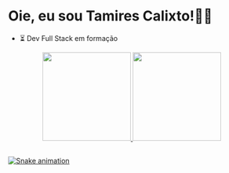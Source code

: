 <h1 align="left">Oie, eu sou Tamires Calixto!👩‍💻</h1> 

- ⏳ Dev Full Stack em formação

<div align="center">
  <a href="https://github.com/tamirescalixto">
 <img height="180em" src="https://github-readme-stats.vercel.app/api?username=tamirescalixto&show_icons=true&theme=radical&include_all_commits=true&count_private=true"/>
  <img height="180em" src="https://github-readme-stats.vercel.app/api/top-langs/?username=tamirescalixto&layout=compact&langs_count=7&theme=radical"/>
</div>
  
  ##
  
  <div> 
 
  ![Snake animation](https://github.com/tamirescalixto/tamirescalixto/blob/output/github-contribution-grid-snake.svg)
 
  </div>

  
